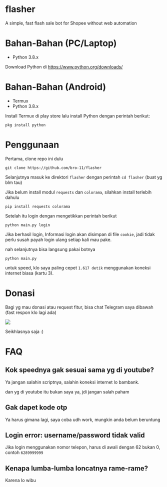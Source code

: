 # flasher
A simple, fast flash sale bot for Shopee without web automation

# Bahan-Bahan (PC/Laptop)
- Python 3.8.x

Download Python di https://www.python.org/downloads/

# Bahan-Bahan (Android)
- Termux
- Python 3.8.x

Install Termux di play store lalu install Python dengan perintah berikut:
```
pkg install python
```

# Penggunaan
Pertama, clone repo ini dulu
```
git clone https://github.com/bro-11/flasher
```
Selanjutnya masuk ke direktori `flasher` dengan perintah `cd flasher` (buat yg blm tau)

Jika belum install modul `requests` dan `colorama`, silahkan install terlebih dahulu
```
pip install requests colorama
```
Setelah itu login dengan mengetikkan perintah berikut
```
python main.py login
```
Jika berhasil login, Informasi login akan disimpan di file `cookie`, jadi tidak perlu susah payah login ulang setiap kali mau pake.

nah selanjutnya bisa langsung pakai botnya
```
python main.py
```
untuk speed, klo saya paling cepet `1.617 detik` menggunakan koneksi internet biasa (kartu 3).

# Donasi
Bagi yg mau donasi atau request fitur, bisa chat Telegram saya dibawah (fast respon klo lagi ada)

[<img src="https://img.shields.io/badge/telegram-mikeytzyw-blue?style=flat&logo=telegram">](https://t.me/mikeytzyw)

Seikhlasnya saja :)

# FAQ
## Kok speednya gak sesuai sama yg di youtube?
Ya jangan salahin scriptnya, salahin koneksi internet lo bambank.

dan yg di youtube itu bukan saya ya, jdi jangan salah paham

## Gak dapet kode otp
Ya harus gimana lagi, saya coba udh work, mungkin anda belum beruntung

## Login error: username/password tidak valid
Jika login menggunakan nomor telepon, harus di awali dengan 62 bukan 0, contoh `6289999999`

## Kenapa lumba-lumba loncatnya rame-rame?
Karena lo wibu
